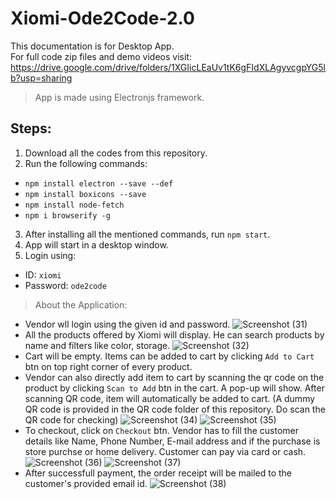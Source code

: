 ﻿# Xiomi-Ode2Code-2.0  
This documentation is for Desktop App.  
For full code zip files and demo videos visit: https://drive.google.com/drive/folders/1XGIicLEaUv1tK6gFIdXLAgyvcgpYG5lb?usp=sharing   
> App is made using Electronjs framework. 
## Steps:  
1) Download all the codes from this repository.  
2) Run the following commands:  
- `npm install electron --save --def`  
- `npm install boxicons --save`  
- `npm install node-fetch`  
- `npm i browserify -g`  
3) After installing all the mentioned commands, run `npm start`.
4) App will start in a desktop window.
5) Login using:
- ID: `xiomi`
- Password: `ode2code`  
  
> About the Application: 
- Vendor wll login using the given id and password.
![Screenshot (31)](https://user-images.githubusercontent.com/39340406/191013690-91d11878-ad5c-4685-a7ad-8d393164f6c0.png)
- All the products offered by Xiomi will display. He can search products by name and filters like color, storage.
![Screenshot (32)](https://user-images.githubusercontent.com/39340406/191015638-8a320085-7d3d-48d7-b36d-806081d6eab1.png)
- Cart will be empty. Items can be added to cart by clicking `Add to Cart` btn on top right corner of every product.
- Vendor can also directly add item to cart by scanning the qr code on the product by clicking `Scan to Add` btn in the cart. A pop-up will show. After scanning QR code, item will automatically be added to cart. (A dummy QR code is provided in the QR code folder of this repository. Do scan the QR code for checking)
![Screenshot (34)](https://user-images.githubusercontent.com/39340406/191017165-8e83635c-6f31-43fb-baa0-c4c6a9316a60.png)
![Screenshot (35)](https://user-images.githubusercontent.com/39340406/191017204-390be26d-a1d1-4828-8720-41817561033d.png)
- To checkout, click on `Checkout` btn. Vendor has to fill the customer details like Name, Phone Number, E-mail address and if the purchase is store purchse or home delivery. Customer can pay via card or cash.
![Screenshot (36)](https://user-images.githubusercontent.com/39340406/191017823-c3c01f48-7d9c-41bb-b651-6313011e01f3.png)
![Screenshot (37)](https://user-images.githubusercontent.com/39340406/191017840-b282c8a7-d6af-4acc-8b04-28aa62d9af42.png)
- After successfull payment, the order receipt will be mailed to the customer's provided email id.
![Screenshot (38)](https://user-images.githubusercontent.com/39340406/191018214-461e83b5-a77f-4085-9c18-5e4473dd9f45.png)
